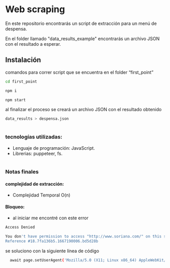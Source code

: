 # Web scraping

En este repositorio encontrarás un script de extracción para un menú de despensa.

En el folder llamado "data_results_example" encontrarás un archivo JSON con el resultado a esperar.

## Instalación

comandos para correr script que se encuentra en el folder “first_point”


```bash
cd first_point

npm i

npm start
```
al finalizar el proceso se creará un archivo JSON con el resultado obtenido

```bash
data_results > despensa.json
```
#
### tecnologías utilizadas:

- Lenguaje de programación: JavaScript.
- Librerias: puppeteer, fs.

#
### Notas finales

#### complejidad de extracción:
- Complejidad Temporal O(n)

#### Bloqueo:
- al iniciar me encontré con este error
```bash
Access Denied

You don't have permission to access "http://www.soriana.com/" on this server.
Reference #18.7fa136b5.1667190006.bd5d28b
```
se soluciono con la siguiente línea de código
```bash
  await page.setUserAgent('Mozilla/5.0 (X11; Linux x86_64) AppleWebKit/537.36 (KHTML, like Gecko) Chrome/78.0.3904.108 Safari/537.36')

```